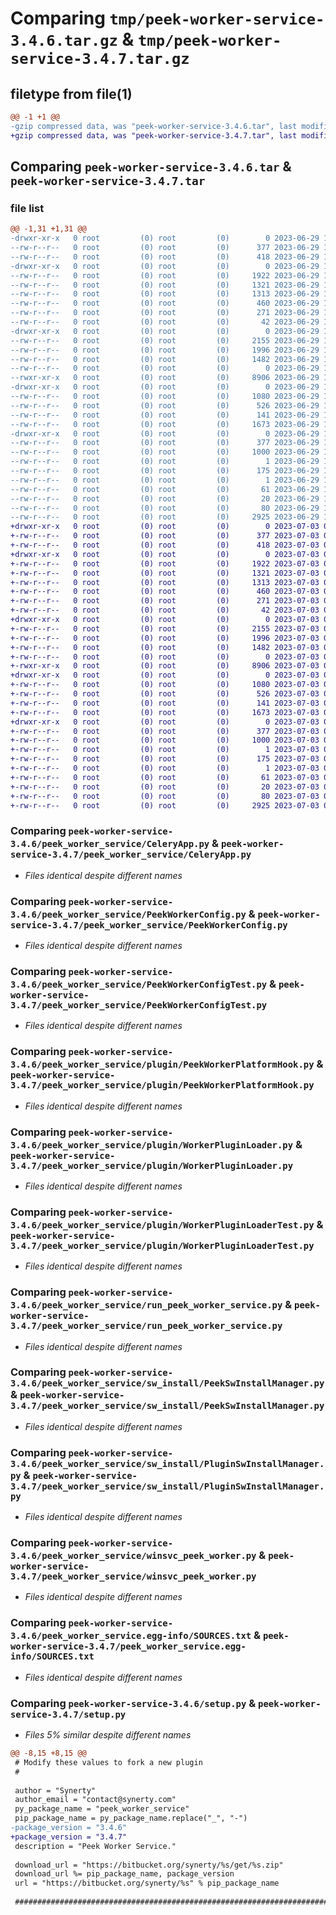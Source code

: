 # Comparing `tmp/peek-worker-service-3.4.6.tar.gz` & `tmp/peek-worker-service-3.4.7.tar.gz`

## filetype from file(1)

```diff
@@ -1 +1 @@
-gzip compressed data, was "peek-worker-service-3.4.6.tar", last modified: Thu Jun 29 10:21:17 2023, max compression
+gzip compressed data, was "peek-worker-service-3.4.7.tar", last modified: Mon Jul  3 08:34:12 2023, max compression
```

## Comparing `peek-worker-service-3.4.6.tar` & `peek-worker-service-3.4.7.tar`

### file list

```diff
@@ -1,31 +1,31 @@
-drwxr-xr-x   0 root         (0) root         (0)        0 2023-06-29 10:21:17.941512 peek-worker-service-3.4.6/
--rw-r--r--   0 root         (0) root         (0)      377 2023-06-29 10:21:17.941512 peek-worker-service-3.4.6/PKG-INFO
--rw-r--r--   0 root         (0) root         (0)      418 2023-06-29 10:19:15.000000 peek-worker-service-3.4.6/README.rst
-drwxr-xr-x   0 root         (0) root         (0)        0 2023-06-29 10:21:17.940512 peek-worker-service-3.4.6/peek_worker_service/
--rw-r--r--   0 root         (0) root         (0)     1922 2023-06-29 10:19:15.000000 peek-worker-service-3.4.6/peek_worker_service/CeleryApp.py
--rw-r--r--   0 root         (0) root         (0)     1321 2023-06-29 10:19:15.000000 peek-worker-service-3.4.6/peek_worker_service/PeekWorkerConfig.py
--rw-r--r--   0 root         (0) root         (0)     1313 2023-06-29 10:19:15.000000 peek-worker-service-3.4.6/peek_worker_service/PeekWorkerConfigTest.py
--rw-r--r--   0 root         (0) root         (0)      460 2023-06-29 10:19:15.000000 peek-worker-service-3.4.6/peek_worker_service/PlatformDependencyTest.py
--rw-r--r--   0 root         (0) root         (0)      271 2023-06-29 10:19:15.000000 peek-worker-service-3.4.6/peek_worker_service/TempUnitTest.py
--rw-r--r--   0 root         (0) root         (0)       42 2023-06-29 10:21:17.000000 peek-worker-service-3.4.6/peek_worker_service/__init__.py
-drwxr-xr-x   0 root         (0) root         (0)        0 2023-06-29 10:21:17.940512 peek-worker-service-3.4.6/peek_worker_service/plugin/
--rw-r--r--   0 root         (0) root         (0)     2155 2023-06-29 10:19:15.000000 peek-worker-service-3.4.6/peek_worker_service/plugin/PeekWorkerPlatformHook.py
--rw-r--r--   0 root         (0) root         (0)     1996 2023-06-29 10:19:15.000000 peek-worker-service-3.4.6/peek_worker_service/plugin/WorkerPluginLoader.py
--rw-r--r--   0 root         (0) root         (0)     1482 2023-06-29 10:19:15.000000 peek-worker-service-3.4.6/peek_worker_service/plugin/WorkerPluginLoaderTest.py
--rw-r--r--   0 root         (0) root         (0)        0 2023-06-29 10:19:15.000000 peek-worker-service-3.4.6/peek_worker_service/plugin/__init__.py
--rwxr-xr-x   0 root         (0) root         (0)     8906 2023-06-29 10:19:15.000000 peek-worker-service-3.4.6/peek_worker_service/run_peek_worker_service.py
-drwxr-xr-x   0 root         (0) root         (0)        0 2023-06-29 10:21:17.941512 peek-worker-service-3.4.6/peek_worker_service/sw_install/
--rw-r--r--   0 root         (0) root         (0)     1080 2023-06-29 10:19:15.000000 peek-worker-service-3.4.6/peek_worker_service/sw_install/PeekSwInstallManager.py
--rw-r--r--   0 root         (0) root         (0)      526 2023-06-29 10:19:15.000000 peek-worker-service-3.4.6/peek_worker_service/sw_install/PluginSwInstallManager.py
--rw-r--r--   0 root         (0) root         (0)      141 2023-06-29 10:19:15.000000 peek-worker-service-3.4.6/peek_worker_service/sw_install/__init__.py
--rw-r--r--   0 root         (0) root         (0)     1673 2023-06-29 10:19:15.000000 peek-worker-service-3.4.6/peek_worker_service/winsvc_peek_worker.py
-drwxr-xr-x   0 root         (0) root         (0)        0 2023-06-29 10:21:17.940512 peek-worker-service-3.4.6/peek_worker_service.egg-info/
--rw-r--r--   0 root         (0) root         (0)      377 2023-06-29 10:21:17.000000 peek-worker-service-3.4.6/peek_worker_service.egg-info/PKG-INFO
--rw-r--r--   0 root         (0) root         (0)     1000 2023-06-29 10:21:17.000000 peek-worker-service-3.4.6/peek_worker_service.egg-info/SOURCES.txt
--rw-r--r--   0 root         (0) root         (0)        1 2023-06-29 10:21:17.000000 peek-worker-service-3.4.6/peek_worker_service.egg-info/dependency_links.txt
--rw-r--r--   0 root         (0) root         (0)      175 2023-06-29 10:21:17.000000 peek-worker-service-3.4.6/peek_worker_service.egg-info/entry_points.txt
--rw-r--r--   0 root         (0) root         (0)        1 2023-06-29 10:21:17.000000 peek-worker-service-3.4.6/peek_worker_service.egg-info/not-zip-safe
--rw-r--r--   0 root         (0) root         (0)       61 2023-06-29 10:21:17.000000 peek-worker-service-3.4.6/peek_worker_service.egg-info/requires.txt
--rw-r--r--   0 root         (0) root         (0)       20 2023-06-29 10:21:17.000000 peek-worker-service-3.4.6/peek_worker_service.egg-info/top_level.txt
--rw-r--r--   0 root         (0) root         (0)       80 2023-06-29 10:21:17.941512 peek-worker-service-3.4.6/setup.cfg
--rw-r--r--   0 root         (0) root         (0)     2925 2023-06-29 10:21:17.000000 peek-worker-service-3.4.6/setup.py
+drwxr-xr-x   0 root         (0) root         (0)        0 2023-07-03 08:34:12.133283 peek-worker-service-3.4.7/
+-rw-r--r--   0 root         (0) root         (0)      377 2023-07-03 08:34:12.133283 peek-worker-service-3.4.7/PKG-INFO
+-rw-r--r--   0 root         (0) root         (0)      418 2023-07-03 08:32:06.000000 peek-worker-service-3.4.7/README.rst
+drwxr-xr-x   0 root         (0) root         (0)        0 2023-07-03 08:34:12.133283 peek-worker-service-3.4.7/peek_worker_service/
+-rw-r--r--   0 root         (0) root         (0)     1922 2023-07-03 08:32:06.000000 peek-worker-service-3.4.7/peek_worker_service/CeleryApp.py
+-rw-r--r--   0 root         (0) root         (0)     1321 2023-07-03 08:32:06.000000 peek-worker-service-3.4.7/peek_worker_service/PeekWorkerConfig.py
+-rw-r--r--   0 root         (0) root         (0)     1313 2023-07-03 08:32:06.000000 peek-worker-service-3.4.7/peek_worker_service/PeekWorkerConfigTest.py
+-rw-r--r--   0 root         (0) root         (0)      460 2023-07-03 08:32:06.000000 peek-worker-service-3.4.7/peek_worker_service/PlatformDependencyTest.py
+-rw-r--r--   0 root         (0) root         (0)      271 2023-07-03 08:32:06.000000 peek-worker-service-3.4.7/peek_worker_service/TempUnitTest.py
+-rw-r--r--   0 root         (0) root         (0)       42 2023-07-03 08:34:11.000000 peek-worker-service-3.4.7/peek_worker_service/__init__.py
+drwxr-xr-x   0 root         (0) root         (0)        0 2023-07-03 08:34:12.133283 peek-worker-service-3.4.7/peek_worker_service/plugin/
+-rw-r--r--   0 root         (0) root         (0)     2155 2023-07-03 08:32:06.000000 peek-worker-service-3.4.7/peek_worker_service/plugin/PeekWorkerPlatformHook.py
+-rw-r--r--   0 root         (0) root         (0)     1996 2023-07-03 08:32:06.000000 peek-worker-service-3.4.7/peek_worker_service/plugin/WorkerPluginLoader.py
+-rw-r--r--   0 root         (0) root         (0)     1482 2023-07-03 08:32:06.000000 peek-worker-service-3.4.7/peek_worker_service/plugin/WorkerPluginLoaderTest.py
+-rw-r--r--   0 root         (0) root         (0)        0 2023-07-03 08:32:06.000000 peek-worker-service-3.4.7/peek_worker_service/plugin/__init__.py
+-rwxr-xr-x   0 root         (0) root         (0)     8906 2023-07-03 08:32:06.000000 peek-worker-service-3.4.7/peek_worker_service/run_peek_worker_service.py
+drwxr-xr-x   0 root         (0) root         (0)        0 2023-07-03 08:34:12.133283 peek-worker-service-3.4.7/peek_worker_service/sw_install/
+-rw-r--r--   0 root         (0) root         (0)     1080 2023-07-03 08:32:06.000000 peek-worker-service-3.4.7/peek_worker_service/sw_install/PeekSwInstallManager.py
+-rw-r--r--   0 root         (0) root         (0)      526 2023-07-03 08:32:06.000000 peek-worker-service-3.4.7/peek_worker_service/sw_install/PluginSwInstallManager.py
+-rw-r--r--   0 root         (0) root         (0)      141 2023-07-03 08:32:06.000000 peek-worker-service-3.4.7/peek_worker_service/sw_install/__init__.py
+-rw-r--r--   0 root         (0) root         (0)     1673 2023-07-03 08:32:06.000000 peek-worker-service-3.4.7/peek_worker_service/winsvc_peek_worker.py
+drwxr-xr-x   0 root         (0) root         (0)        0 2023-07-03 08:34:12.133283 peek-worker-service-3.4.7/peek_worker_service.egg-info/
+-rw-r--r--   0 root         (0) root         (0)      377 2023-07-03 08:34:12.000000 peek-worker-service-3.4.7/peek_worker_service.egg-info/PKG-INFO
+-rw-r--r--   0 root         (0) root         (0)     1000 2023-07-03 08:34:12.000000 peek-worker-service-3.4.7/peek_worker_service.egg-info/SOURCES.txt
+-rw-r--r--   0 root         (0) root         (0)        1 2023-07-03 08:34:12.000000 peek-worker-service-3.4.7/peek_worker_service.egg-info/dependency_links.txt
+-rw-r--r--   0 root         (0) root         (0)      175 2023-07-03 08:34:12.000000 peek-worker-service-3.4.7/peek_worker_service.egg-info/entry_points.txt
+-rw-r--r--   0 root         (0) root         (0)        1 2023-07-03 08:34:12.000000 peek-worker-service-3.4.7/peek_worker_service.egg-info/not-zip-safe
+-rw-r--r--   0 root         (0) root         (0)       61 2023-07-03 08:34:12.000000 peek-worker-service-3.4.7/peek_worker_service.egg-info/requires.txt
+-rw-r--r--   0 root         (0) root         (0)       20 2023-07-03 08:34:12.000000 peek-worker-service-3.4.7/peek_worker_service.egg-info/top_level.txt
+-rw-r--r--   0 root         (0) root         (0)       80 2023-07-03 08:34:12.134283 peek-worker-service-3.4.7/setup.cfg
+-rw-r--r--   0 root         (0) root         (0)     2925 2023-07-03 08:34:11.000000 peek-worker-service-3.4.7/setup.py
```

### Comparing `peek-worker-service-3.4.6/peek_worker_service/CeleryApp.py` & `peek-worker-service-3.4.7/peek_worker_service/CeleryApp.py`

 * *Files identical despite different names*

### Comparing `peek-worker-service-3.4.6/peek_worker_service/PeekWorkerConfig.py` & `peek-worker-service-3.4.7/peek_worker_service/PeekWorkerConfig.py`

 * *Files identical despite different names*

### Comparing `peek-worker-service-3.4.6/peek_worker_service/PeekWorkerConfigTest.py` & `peek-worker-service-3.4.7/peek_worker_service/PeekWorkerConfigTest.py`

 * *Files identical despite different names*

### Comparing `peek-worker-service-3.4.6/peek_worker_service/plugin/PeekWorkerPlatformHook.py` & `peek-worker-service-3.4.7/peek_worker_service/plugin/PeekWorkerPlatformHook.py`

 * *Files identical despite different names*

### Comparing `peek-worker-service-3.4.6/peek_worker_service/plugin/WorkerPluginLoader.py` & `peek-worker-service-3.4.7/peek_worker_service/plugin/WorkerPluginLoader.py`

 * *Files identical despite different names*

### Comparing `peek-worker-service-3.4.6/peek_worker_service/plugin/WorkerPluginLoaderTest.py` & `peek-worker-service-3.4.7/peek_worker_service/plugin/WorkerPluginLoaderTest.py`

 * *Files identical despite different names*

### Comparing `peek-worker-service-3.4.6/peek_worker_service/run_peek_worker_service.py` & `peek-worker-service-3.4.7/peek_worker_service/run_peek_worker_service.py`

 * *Files identical despite different names*

### Comparing `peek-worker-service-3.4.6/peek_worker_service/sw_install/PeekSwInstallManager.py` & `peek-worker-service-3.4.7/peek_worker_service/sw_install/PeekSwInstallManager.py`

 * *Files identical despite different names*

### Comparing `peek-worker-service-3.4.6/peek_worker_service/sw_install/PluginSwInstallManager.py` & `peek-worker-service-3.4.7/peek_worker_service/sw_install/PluginSwInstallManager.py`

 * *Files identical despite different names*

### Comparing `peek-worker-service-3.4.6/peek_worker_service/winsvc_peek_worker.py` & `peek-worker-service-3.4.7/peek_worker_service/winsvc_peek_worker.py`

 * *Files identical despite different names*

### Comparing `peek-worker-service-3.4.6/peek_worker_service.egg-info/SOURCES.txt` & `peek-worker-service-3.4.7/peek_worker_service.egg-info/SOURCES.txt`

 * *Files identical despite different names*

### Comparing `peek-worker-service-3.4.6/setup.py` & `peek-worker-service-3.4.7/setup.py`

 * *Files 5% similar despite different names*

```diff
@@ -8,15 +8,15 @@
 # Modify these values to fork a new plugin
 #
 
 author = "Synerty"
 author_email = "contact@synerty.com"
 py_package_name = "peek_worker_service"
 pip_package_name = py_package_name.replace("_", "-")
-package_version = "3.4.6"
+package_version = "3.4.7"
 description = "Peek Worker Service."
 
 download_url = "https://bitbucket.org/synerty/%s/get/%s.zip"
 download_url %= pip_package_name, package_version
 url = "https://bitbucket.org/synerty/%s" % pip_package_name
 
 ###############################################################################
```

